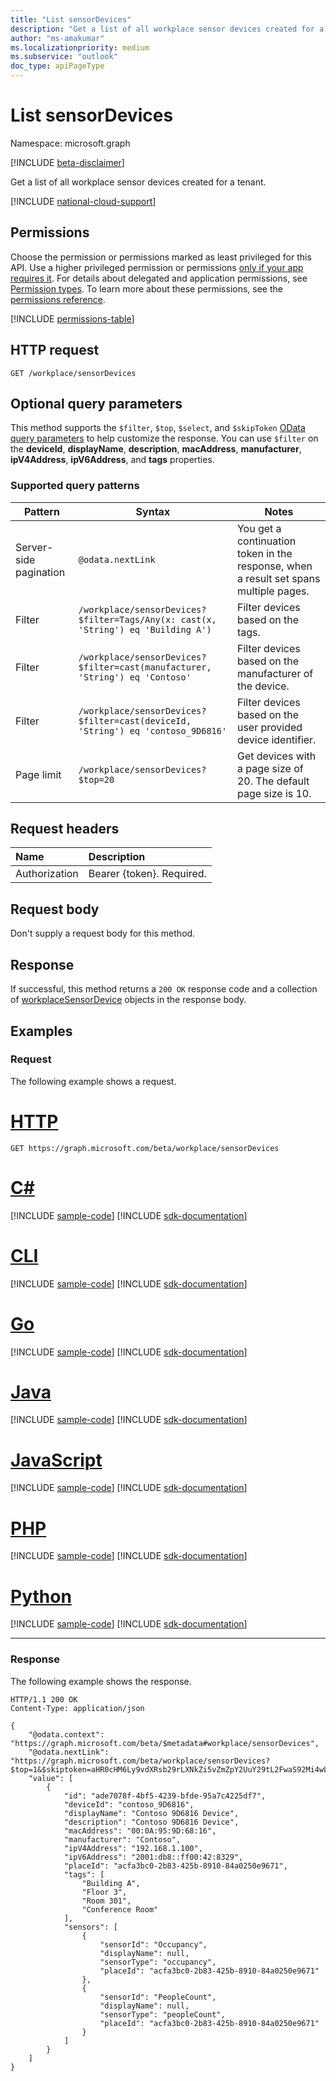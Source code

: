 ```yaml
---
title: "List sensorDevices"
description: "Get a list of all workplace sensor devices created for a tenant."
author: "ms-amakumar"
ms.localizationpriority: medium
ms.subservice: "outlook"
doc_type: apiPageType
---
```


# List sensorDevices
Namespace: microsoft.graph

[!INCLUDE [beta-disclaimer](../../includes/beta-disclaimer.md)]

Get a list of all workplace sensor devices created for a tenant.

[!INCLUDE [national-cloud-support](../../includes/global-only.md)]

## Permissions
Choose the permission or permissions marked as least privileged for this API. Use a higher privileged permission or permissions [only if your app requires it](/graph/permissions-overview#best-practices-for-using-microsoft-graph-permissions). For details about delegated and application permissions, see [Permission types](/graph/permissions-overview#permission-types). To learn more about these permissions, see the [permissions reference](/graph/permissions-reference).

<!-- { "blockType": "permissions", "name": "workplace_list_sensordevices" } -->
[!INCLUDE [permissions-table](../includes/permissions/workplace-list-sensordevices-permissions.md)]

## HTTP request

<!-- {
  "blockType": "ignored"
}
-->
``` http
GET /workplace/sensorDevices
```

## Optional query parameters
This method supports the `$filter`, `$top`, `$select`, and `$skipToken` [OData query parameters](/graph/query-parameters) to help customize the response. You can use `$filter` on the **deviceId**, **displayName**, **description**, **macAddress**, **manufacturer**, **ipV4Address**, **ipV6Address**, and **tags** properties.

### Supported query patterns

| Pattern                | Syntax                                 | Notes |
| ---------------------- | -------------------------------------- | ----- |
| Server-side pagination | `@odata.nextLink`                      | You get a continuation token in the response, when a result set spans multiple pages. |
| Filter                 | `/workplace/sensorDevices?$filter=Tags/Any(x: cast(x, 'String') eq 'Building A')` | Filter devices based on the tags. |
| Filter                 | `/workplace/sensorDevices?$filter=cast(manufacturer, 'String') eq 'Contoso'` | Filter devices based on the manufacturer of the device. |
| Filter                 | `/workplace/sensorDevices?$filter=cast(deviceId, 'String') eq 'contoso_9D6816'` |  Filter devices based on the user provided device identifier.|
| Page limit             | `/workplace/sensorDevices?$top=20` | Get devices with a page size of 20. The default page size is 10. |


## Request headers
|Name|Description|
|:---|:---|
|Authorization|Bearer {token}. Required.|

## Request body
Don't supply a request body for this method.

## Response

If successful, this method returns a `200 OK` response code and a collection of [workplaceSensorDevice](../resources/workplacesensordevice.md) objects in the response body.

## Examples

### Request
The following example shows a request.
# [HTTP](#tab/http)
<!-- {
  "blockType": "request",
  "name": "list_workplacesensordevice"
}
-->
``` http
GET https://graph.microsoft.com/beta/workplace/sensorDevices
```

# [C#](#tab/csharp)
[!INCLUDE [sample-code](../includes/snippets/csharp/list-workplacesensordevice-csharp-snippets.md)]
[!INCLUDE [sdk-documentation](../includes/snippets/snippets-sdk-documentation-link.md)]

# [CLI](#tab/cli)
[!INCLUDE [sample-code](../includes/snippets/cli/list-workplacesensordevice-cli-snippets.md)]
[!INCLUDE [sdk-documentation](../includes/snippets/snippets-sdk-documentation-link.md)]

# [Go](#tab/go)
[!INCLUDE [sample-code](../includes/snippets/go/list-workplacesensordevice-go-snippets.md)]
[!INCLUDE [sdk-documentation](../includes/snippets/snippets-sdk-documentation-link.md)]

# [Java](#tab/java)
[!INCLUDE [sample-code](../includes/snippets/java/list-workplacesensordevice-java-snippets.md)]
[!INCLUDE [sdk-documentation](../includes/snippets/snippets-sdk-documentation-link.md)]

# [JavaScript](#tab/javascript)
[!INCLUDE [sample-code](../includes/snippets/javascript/list-workplacesensordevice-javascript-snippets.md)]
[!INCLUDE [sdk-documentation](../includes/snippets/snippets-sdk-documentation-link.md)]

# [PHP](#tab/php)
[!INCLUDE [sample-code](../includes/snippets/php/list-workplacesensordevice-php-snippets.md)]
[!INCLUDE [sdk-documentation](../includes/snippets/snippets-sdk-documentation-link.md)]

# [Python](#tab/python)
[!INCLUDE [sample-code](../includes/snippets/python/list-workplacesensordevice-python-snippets.md)]
[!INCLUDE [sdk-documentation](../includes/snippets/snippets-sdk-documentation-link.md)]

---

### Response
The following example shows the response.
<!-- {
  "blockType": "response",
  "truncated": true,
  "@odata.type": "Collection(microsoft.graph.workplaceSensorDevice)"
}
-->
``` http
HTTP/1.1 200 OK
Content-Type: application/json

{
    "@odata.context": "https://graph.microsoft.com/beta/$metadata#workplace/sensorDevices",
    "@odata.nextLink": "https://graph.microsoft.com/beta/workplace/sensorDevices?$top=1&$skiptoken=aHR0cHM6Ly9vdXRsb29rLXNkZi5vZmZpY2UuY29tL2FwaS92Mi4wL09yZ1BhcnRpdGlvbnMoJ0FwcDpQbGFjZXNEZXZpY2VzXzIxNmFlZThkLTNjYzgtNDJhYi1hYmU4LTM0ZGRhZTE1MWI3M0BkNzQ4NTRiNy0zZjFjLTRlM2MtYjJlYy1kOTZlMDY3ZWEwYTYnKS9DdXJyZW50Q29sbGVjdGlvbnMoJ0RldmljZXNDb2xsZWN0aW9uJykvSXRlbXM%2fJTI0dG9wPTEmJTI0c2tpcHRva2VuPU15WlJWa1pDVVZWR1FsRlZSWFpNZVRoMlRIazRka3g1T0haUFJVcENVVlZHUWxOR1RYWldNVnB1WWpBNVFrMUZkRlZTYmxKU1pHcENXV0V6UlRCa2VqQTU%3d",
    "value": [
        {
            "id": "ade7078f-4bf5-4239-bfde-95a7c4225df7",
            "deviceId": "contoso_9D6816",
            "displayName": "Contoso 9D6816 Device",
            "description": "Contoso 9D6816 Device",
            "macAddress": "00:0A:95:9D:68:16",
            "manufacturer": "Contoso",
            "ipV4Address": "192.168.1.100",
            "ipV6Address": "2001:db8::ff00:42:8329",
            "placeId": "acfa3bc0-2b83-425b-8910-84a0250e9671",
            "tags": [
                "Building A",
                "Floor 3",
                "Room 301",
                "Conference Room"
            ],
            "sensors": [
                {
                    "sensorId": "Occupancy",
                    "displayName": null,
                    "sensorType": "occupancy",
                    "placeId": "acfa3bc0-2b83-425b-8910-84a0250e9671"
                },
                {
                    "sensorId": "PeopleCount",
                    "displayName": null,
                    "sensorType": "peopleCount",
                    "placeId": "acfa3bc0-2b83-425b-8910-84a0250e9671"
                }
            ]
        }
    ]
}
```

